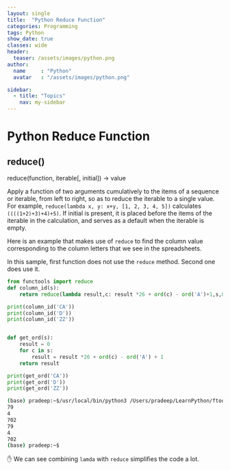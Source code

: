 ```yaml
---
layout: single
title:  "Python Reduce Function"
categories: Programming
tags: Python
show_date: true
classes: wide
header:
  teaser: /assets/images/python.png
author:
  name     : "Python"
  avatar   : "/assets/images/python.png"

sidebar:
  - title: "Topics"
    nav: my-sidebar
---
```

# Python Reduce Function

## reduce()
reduce(function, iterable[, initial]) -> value

Apply a function of two arguments cumulatively to the items of a sequence or iterable, from left to right, so as to reduce the iterable to a single
value. For example, `reduce(lambda x, y: x+y, [1, 2, 3, 4, 5])` calculates `((((1+2)+3)+4)+5)`. If initial is present, it is placed before the items of the iterable in the calculation, and serves as a default when the iterable is empty.

Here is an example that makes use of `reduce` to find the column value corresponding to the column letters that we see in the spreadsheets.

In this sample, first function does not use the `reduce` method. Second one does use it.

```py
from functools import reduce
def column_id(s):
    return reduce(lambda result,c: result *26 + ord(c) - ord('A')+1,s,0)

print(column_id('CA'))
print(column_id('D'))
print(column_id('ZZ'))


def get_ord(s):
    result = 0
    for c in s:
        result = result *26 + ord(c) - ord('A') + 1
    return result

print(get_ord('CA'))
print(get_ord('D'))
print(get_ord('ZZ'))
```

```sh
(base) pradeep:~$/usr/local/bin/python3 /Users/pradeep/LearnPython/ftools.py
79
4
702
79
4
702
(base) pradeep:~$
```

:hand: We can see combining `lamda` with `reduce` simplifies the code a lot.
